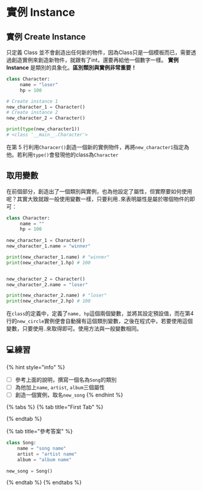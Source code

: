 # 實例 Instance

## 實例 Create Instance

只定義 Class 並不會創造出任何新的物件，因為Class只是一個模板而已，需要透過創造實例來創造新物件，就跟有了int，還要再給他一個數字一樣。 **實例 Instance** 是類別的具象化。**區別類別與實例非常重要！**

```python
class Character:
     name = "loser"
     hp = 100

# Create instance 1
new_character_1 = Character()
# Create instance 2
new_character_2 = Character()

print(type(new_character1))
# <class '__main__.Character'>
```

在第 5 行利用`Characer()`創造一個新的實例物件，再將`new_character1`指定為他。若利用`type()`會發現他的class為`Character`

## 取用變數

在前個部分，創造出了一個類別與實例，也為他設定了屬性，但實際要如何使用呢？其實大致就跟一般使用變數一樣，只要利用`.`來表明屬性是屬於哪個物件的即可：

```python
class Character:
     name = ""
     hp = 100
    
new_character_1 = Character()
new_character_1.name = "winner"

print(new_character_1.name) # "winner"
print(new_character_1.hp) # 100


new_character_2 = Character()
new_character_2.name = "loser"

print(new_character_2.name) # "loser"
print(new_character_2.hp) # 100
```

在`class`的定義中，定義了`name, hp`這個兩個變數，並將其設定預設值，而在第4行的`new_circle`實例便會自動擁有這個類別變數，之後在程式中，若要使用這個變數，只要使用`.`來取得即可。使用方法與一般變數相同。



















## 💻練習

{% hint style="info" %}
* [ ] 參考上面的說明，撰寫一個名為`Song`的類別
* [ ] 為他加上`name`, `artist`, `album`三個屬性
* [ ] 創造一個實例，取名`new_song`
{% endhint %}

{% tabs %}
{% tab title="First Tab" %}

{% endtab %}

{% tab title="參考答案" %}
```python
class Song:
    name = "song name"
    artist = "artist name"
    album = "album name"
    
new_song = Song()
```
{% endtab %}
{% endtabs %}


